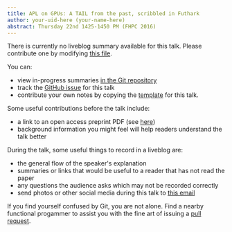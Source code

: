 ```yaml
---
title: APL on GPUs: A TAIL from the past, scribbled in Futhark
author: your-uid-here (your-name-here)
abstract: Thursday 22nd 1425-1450 PM (FHPC 2016)
---
```


There is currently no liveblog summary available for this talk. Please contribute one by modifying [this file](https://github.com/ocamllabs/icfp2016-blog/blob/master/FHPC/apl-on-gpus-a-tail-from-the-p.md).

You can:
* view in-progress summaries [in the Git repository](https://github.com/ocamllabs/icfp2016-blog/tree/master/FHPC/apl-on-gpus-a-tail-from-the-p/)
* track the [GitHub issue](https://github.com/ocamllabs/icfp2016-blog/issues/112) for this talk
* contribute your own notes by copying the [template](apl-on-gpus-a-tail-from-the-p/template.md) for this talk.

Some useful contributions before the talk include:
* a link to an open access preprint PDF (see [here](https://github.com/gasche/icfp2016-papers))
* background information you might feel will help readers understand the talk better

During the talk, some useful things to record in a liveblog are:
* the general flow of the speaker's explanation
* summaries or links that would be useful to a reader that has not read the paper
* any questions the audience asks which may not be recorded correctly
* send photos or other social media during this talk to [this email](mailto:icfp16.photos@gmail.com?subject=FHPC:apl-on-gpus-a-tail-from-the-p)

If you find yourself confused by Git, you are not alone. Find a nearby functional progammer
to assist you with the fine art of issuing a [pull request](https://help.github.com/articles/about-pull-requests/).

